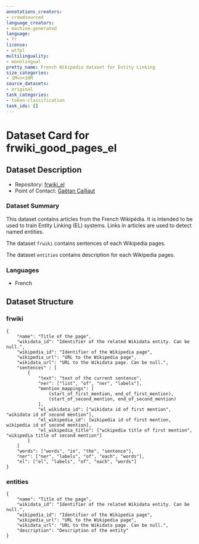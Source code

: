 ```yaml
---
annotations_creators:
- crowdsourced
language_creators:
- machine-generated
language:
- fr
license:
- wtfpl
multilinguality:
- monolingual
pretty_name: French Wikipedia dataset for Entity Linking
size_categories:
- 1M<n<10M
source_datasets:
- original
task_categories:
- token-classification
task_ids: []
---
```


# Dataset Card for frwiki_good_pages_el

## Dataset Description

- Repository: [frwiki_el](https://github.com/GaaH/frwiki_el)
- Point of Contact: [Gaëtan Caillaut](mailto://g.caillaut@brgm.fr)

### Dataset Summary

This dataset contains articles from the French Wikipédia.
It is intended to be used to train Entity Linking (EL) systems. Links in articles are used to detect named entities.

The dataset `frwiki` contains sentences of each Wikipedia pages.

The dataset `entities` contains description for each Wikipedia pages.

### Languages

- French

## Dataset Structure

### frwiki

```
{
    "name": "Title of the page",
    "wikidata_id": "Identifier of the related Wikidata entity. Can be null.",
    "wikipedia_id": "Identifier of the Wikipedia page",
    "wikipedia_url": "URL to the Wikipedia page",
    "wikidata_url": "URL to the Wikidata page. Can be null.",
    "sentences" : [
        {
            "text": "text of the current sentence",
            "ner": ["list", "of", "ner", "labels"],
            "mention_mappings": [
                (start_of_first_mention, end_of_first_mention),
                (start_of_second_mention, end_of_second_mention)
            ],
            "el_wikidata_id": ["wikidata id of first mention", "wikidata id of second mention"],
            "el_wikipedia_id": [wikipedia id of first mention, wikipedia id of second mention],
            "el_wikipedia_title": ["wikipedia title of first mention", "wikipedia title of second mention"]
        }
    ]
    "words": ["words", "in", "the", "sentence"],
    "ner": ["ner", "labels", "of", "each", "words"],
    "el": ["el", "labels", "of", "each", "words"]
}
```

### entities

```
{
    "name": "Title of the page",
    "wikidata_id": "Identifier of the related Wikidata entity. Can be null.",
    "wikipedia_id": "Identifier of the Wikipedia page",
    "wikipedia_url": "URL to the Wikipedia page",
    "wikidata_url": "URL to the Wikidata page. Can be null.",
    "description": "Description of the entity"
}
```